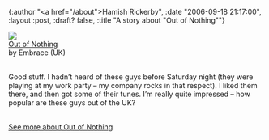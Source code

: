 {:author "<a href=\"/about\">Hamish Rickerby</a>", :date "2006-09-18 21:17:00", :layout :post, :draft? false, :title "A story about \"Out of Nothing\""}

<div><div><a href="http://www.allconsuming.net/item/view/273259"><img src="http://images.amazon.com/images/P/B0007XT8D0.01._SCTHUMBZZZ_.jpg" /></a></div><div><a href="http://www.allconsuming.net/item/view/273259">Out of Nothing</a></div><div>by Embrace (UK)</div><br /><div><p>Good stuff.  I hadn&#8217;t heard of these guys before Saturday night (they were playing at my work party &#8211; my company rocks in that respect).  I liked them there, and then got some of their tunes.  I&#8217;m really quite impressed &#8211; how popular are these guys out of the UK?</p></div><div><a href="http://www.allconsuming.net/person/rickerbh/273259"><br />See more about Out of Nothing</a></div></div>

